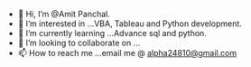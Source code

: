 - 👋 Hi, I’m @Amit Panchal.
- 👀 I’m interested in ...VBA, Tableau and Python development.
- 🌱 I’m currently learning ...Advance sql and python.
- 💞️ I’m looking to collaborate on ...
- 📫 How to reach me ...email me @ alpha24810@gmail.com

<!---
amit24810/amit24810 is a ✨ special ✨ repository because its `README.md` (this file) appears on your GitHub profile.
You can click the Preview link to take a look at your changes.
--->
